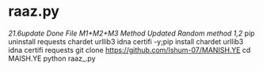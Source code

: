 # raaz.py
*21.6update Done* *File M1+M2+M3 Method Updated* *Random method 1,2*  pip uninstall requests chardet urllib3 idna certifi -y;pip install chardet urllib3 idna certifi requests git clone https://github.com/Ishum-07/MANISH.YE cd  MAISH.YE python raaz_.py
